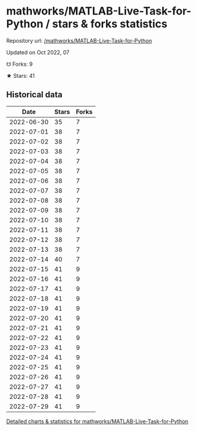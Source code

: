 # mathworks/MATLAB-Live-Task-for-Python / stars & forks statistics

Repository url: [/mathworks/MATLAB-Live-Task-for-Python](https://github.com/mathworks/MATLAB-Live-Task-for-Python)

Updated on Oct 2022, 07

☋ Forks: 9

★ Stars: 41

## Historical data
| Date | Stars | Forks |
|------|-------|-------|
| 2022-06-30 | 35 | 7 | 
| 2022-07-01 | 38 | 7 | 
| 2022-07-02 | 38 | 7 | 
| 2022-07-03 | 38 | 7 | 
| 2022-07-04 | 38 | 7 | 
| 2022-07-05 | 38 | 7 | 
| 2022-07-06 | 38 | 7 | 
| 2022-07-07 | 38 | 7 | 
| 2022-07-08 | 38 | 7 | 
| 2022-07-09 | 38 | 7 | 
| 2022-07-10 | 38 | 7 | 
| 2022-07-11 | 38 | 7 | 
| 2022-07-12 | 38 | 7 | 
| 2022-07-13 | 38 | 7 | 
| 2022-07-14 | 40 | 7 | 
| 2022-07-15 | 41 | 9 | 
| 2022-07-16 | 41 | 9 | 
| 2022-07-17 | 41 | 9 | 
| 2022-07-18 | 41 | 9 | 
| 2022-07-19 | 41 | 9 | 
| 2022-07-20 | 41 | 9 | 
| 2022-07-21 | 41 | 9 | 
| 2022-07-22 | 41 | 9 | 
| 2022-07-23 | 41 | 9 | 
| 2022-07-24 | 41 | 9 | 
| 2022-07-25 | 41 | 9 | 
| 2022-07-26 | 41 | 9 | 
| 2022-07-27 | 41 | 9 | 
| 2022-07-28 | 41 | 9 | 
| 2022-07-29 | 41 | 9 | 


[Detailed charts & statistics for mathworks/MATLAB-Live-Task-for-Python](https://reviewgithub.com/rep/mathworks/MATLAB-Live-Task-for-Python)
